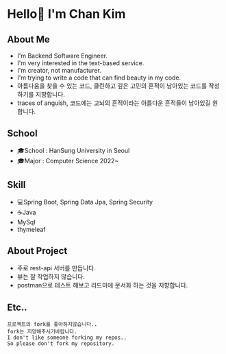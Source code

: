 # Hello👋 I'm Chan Kim

## About Me
* I'm Backend Software Engineer.
* I'm very interested in the text-based service.
* I'm creator, not manufacturer.
* I'm trying to write a code that can find beauty in my code.
* 아름다움을 찾을 수 있는 코드, 클린하고 깊은 고민의 흔적이 남아있는 코드를 작성하기를 지향합니다.
* traces of anguish, 코드에는 고뇌의 흔적이라는 아름다운 흔적들이 남아있길 원합니다.

## School
* 🎓School : HanSung University in Seoul
* 🎓Major : Computer Science 2022~
## Skill
* 💻Spring Boot, Spring Data Jpa, Spring Security
* ☕Java
* MySql
* thymeleaf
## About Project
* 주로 rest-api 서버를 만듭니다.
* 뷰는 잘 작업하지 않습니다.
* postman으로 테스트 해보고 리드미에 문서화 하는 것을 지향합니다.
## Etc..
```
프로젝트의 fork를 좋아하지않습니다..
fork는 지양해주시기바랍니다.
I don't like someone forking my repos..
So please don't fork my repository.
```


<!--
**liveforone/liveforone** is a ✨ _special_ ✨ repository because its `README.md` (this file) appears on your GitHub profile.

Here are some ideas to get you started:

- 🔭 I’m currently working on ...
- 🌱 I’m currently learning ...
- 👯 I’m looking to collaborate on ...
- 🤔 I’m looking for help with ...
- 💬 Ask me about ...
- 📫 How to reach me: ...
- 😄 Pronouns: ...
- ⚡ Fun fact: ...
-->
